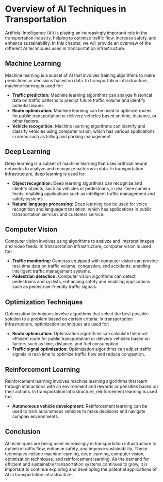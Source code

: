 Overview of AI Techniques in Transportation
==========================================================================================================

Artificial Intelligence (AI) is playing an increasingly important role in the transportation industry, helping to optimize traffic flow, increase safety, and enhance sustainability. In this chapter, we will provide an overview of the different AI techniques used in transportation infrastructure.

Machine Learning
----------------

Machine learning is a subset of AI that involves training algorithms to make predictions or decisions based on data. In transportation infrastructure, machine learning is used for:

* **Traffic prediction:** Machine learning algorithms can analyze historical data on traffic patterns to predict future traffic volume and identify potential issues.
* **Route optimization:** Machine learning can be used to optimize routes for public transportation or delivery vehicles based on time, distance, or other factors.
* **Vehicle recognition:** Machine learning algorithms can identify and classify vehicles using computer vision, which has various applications in areas such as tolling and parking management.

Deep Learning
-------------

Deep learning is a subset of machine learning that uses artificial neural networks to analyze and recognize patterns in data. In transportation infrastructure, deep learning is used for:

* **Object recognition:** Deep learning algorithms can recognize and identify objects, such as vehicles or pedestrians, in real-time camera feeds, enabling applications such as intelligent traffic management and safety systems.
* **Natural language processing:** Deep learning can be used for voice recognition and language translation, which has applications in public transportation services and customer service.

Computer Vision
---------------

Computer vision involves using algorithms to analyze and interpret images and video feeds. In transportation infrastructure, computer vision is used for:

* **Traffic monitoring:** Cameras equipped with computer vision can provide real-time data on traffic volume, congestion, and accidents, enabling intelligent traffic management systems.
* **Pedestrian detection:** Computer vision algorithms can detect pedestrians and cyclists, enhancing safety and enabling applications such as pedestrian-friendly traffic signals.

Optimization Techniques
-----------------------

Optimization techniques involve algorithms that select the best possible solution to a problem based on certain criteria. In transportation infrastructure, optimization techniques are used for:

* **Route optimization:** Optimization algorithms can calculate the most efficient route for public transportation or delivery vehicles based on factors such as time, distance, and fuel consumption.
* **Traffic signal optimization:** Optimization algorithms can adjust traffic signals in real-time to optimize traffic flow and reduce congestion.

Reinforcement Learning
----------------------

Reinforcement learning involves machine learning algorithms that learn through interactions with an environment and rewards or penalties based on their actions. In transportation infrastructure, reinforcement learning is used for:

* **Autonomous vehicle development:** Reinforcement learning can be used to train autonomous vehicles to make decisions and navigate complex environments.

Conclusion
----------

AI techniques are being used increasingly in transportation infrastructure to optimize traffic flow, enhance safety, and improve sustainability. These techniques include machine learning, deep learning, computer vision, optimization techniques, and reinforcement learning. As the demand for efficient and sustainable transportation systems continues to grow, it is important to continue exploring and developing the potential applications of AI in transportation infrastructure.
